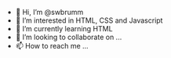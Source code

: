 - 👋 Hi, I’m @swbrumm
- 👀 I’m interested in HTML, CSS and Javascript
- 🌱 I’m currently learning HTML
- 💞️ I’m looking to collaborate on ...
- 📫 How to reach me ...

<!---
swbrumm/swbrumm is a ✨ special ✨ repository because its `README.md` (this file) appears on your GitHub profile.
You can click the Preview link to take a look at your changes.
--->

